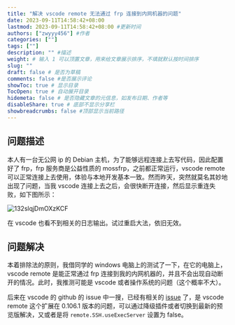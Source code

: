 ```yaml
---
title: "解决 vscode remote 无法通过 frp 连接到内网机器的问题"
date: 2023-09-11T14:58:42+08:00
lastmod: 2023-09-11T14:58:42+08:00 #更新时间
authors: ["zwyyy456"] #作者
categories: [""]
tags: [""]
description: "" #描述
weight: # 输入 1 可以顶置文章，用来给文章展示排序，不填就默认按时间排序
slug: ""
draft: false # 是否为草稿
comments: false #是否展示评论
showToc: true # 显示目录
TocOpen: true # 自动展开目录
hidemeta: false # 是否隐藏文章的元信息，如发布日期、作者等
disableShare: true # 底部不显示分享栏
showbreadcrumbs: false #顶部显示当前路径
---
```

## 问题描述
本人有一台无公网 ip 的 Debian 主机，为了能够远程连接上去写代码，因此配置好了 frp，frp 服务商是公益性质的 mossfrp，之前都正常运行，vscode remote 可以正常连接上去使用，体验与本地开发基本一致。然而昨天，突然就莫名其妙地出现了问题，当我 vscode 连接上去之后，会很快断开连接，然后显示重连失败，如下图所示：

![132slqjDmOXzKCF](https://pic-upyun.zwyyy456.tech/smms/2023-12-26-065729.png)

在 vscode 也看不到相关的日志输出。试过重启大法，依旧无效。

## 问题解决

本着排除法的原则，我借同学的 windows 电脑上的测试了一下，在它的电脑上，vscode remote 是能正常通过 frp 连接到我的内网机器的，并且不会出现自动断开的情况。此时，我推测可能是 vscode 或者操作系统的问题（这个概率不大）。

后来在 vscode 的 github 的 issue 中一搜，已经有相关的 [issue](https://github.com/microsoft/vscode-remote-release/issues/8926) 了，是 vscode remote 这个扩展在 0.106.1 版本的问题，可以通过降级插件或者切换到最新的预览版解决，又或者是将 `remote.SSH.useExecServer` 设置为 false。

